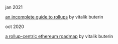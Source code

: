 jan 2021 

[an incomplete guide to rollups](https://vitalik.ca/general/2021/01/05/rollup.html) by vitalik buterin

oct 2020

[a rollup-centric ethereum roadmap](https://ethereum-magicians.org/t/a-rollup-centric-ethereum-roadmap/4698) by vitalik buterin


